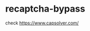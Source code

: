 # recaptcha-bypass
check https://www.capsolver.com/ 



















                                                                                                  